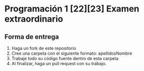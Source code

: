 # Programación 1 [22][23] Examen extraordinario

## Forma de entrega

1. Haga un fork de este repositorio
2. Cree una carpeta con el siguiente formato: apellidosNombre
3. Trabaje todo su código fuente dentro de esta carpeta
4. Al finalizar, haga un pull request con su trabajo.

